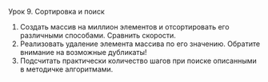 Урок 9. Сортировка и поиск

1. Создать массив на миллион элементов и отсортировать его различными способами. Сравнить скорости.
2. Реализовать удаление элемента массива по его значению. Обратите внимание на возможные дубликаты!
3. Подсчитать практически количество шагов при поиске описанными в методичке алгоритмами.